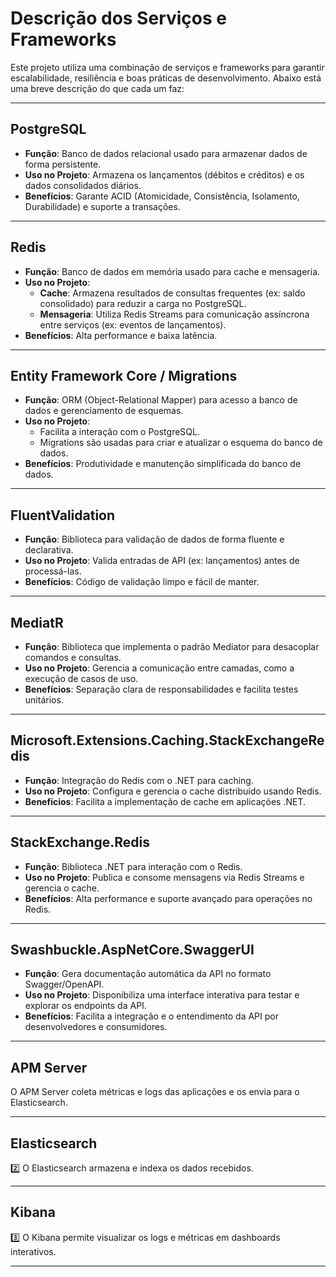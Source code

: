 # Descrição dos Serviços e Frameworks

Este projeto utiliza uma combinação de serviços e frameworks para garantir escalabilidade, resiliência e boas práticas de desenvolvimento. Abaixo está uma breve descrição do que cada um faz:

---

## **PostgreSQL**
- **Função**: Banco de dados relacional usado para armazenar dados de forma persistente.
- **Uso no Projeto**: Armazena os lançamentos (débitos e créditos) e os dados consolidados diários.
- **Benefícios**: Garante ACID (Atomicidade, Consistência, Isolamento, Durabilidade) e suporte a transações.

---

## **Redis**
- **Função**: Banco de dados em memória usado para cache e mensageria.
- **Uso no Projeto**: 
  - **Cache**: Armazena resultados de consultas frequentes (ex: saldo consolidado) para reduzir a carga no PostgreSQL.
  - **Mensageria**: Utiliza Redis Streams para comunicação assíncrona entre serviços (ex: eventos de lançamentos).
- **Benefícios**: Alta performance e baixa latência.

---


## **Entity Framework Core / Migrations**
- **Função**: ORM (Object-Relational Mapper) para acesso a banco de dados e gerenciamento de esquemas.
- **Uso no Projeto**: 
  - Facilita a interação com o PostgreSQL.
  - Migrations são usadas para criar e atualizar o esquema do banco de dados.
- **Benefícios**: Produtividade e manutenção simplificada do banco de dados.

---

## **FluentValidation**
- **Função**: Biblioteca para validação de dados de forma fluente e declarativa.
- **Uso no Projeto**: Valida entradas de API (ex: lançamentos) antes de processá-las.
- **Benefícios**: Código de validação limpo e fácil de manter.

---

## **MediatR**
- **Função**: Biblioteca que implementa o padrão Mediator para desacoplar comandos e consultas.
- **Uso no Projeto**: Gerencia a comunicação entre camadas, como a execução de casos de uso.
- **Benefícios**: Separação clara de responsabilidades e facilita testes unitários.

---

## **Microsoft.Extensions.Caching.StackExchangeRedis**
- **Função**: Integração do Redis com o .NET para caching.
- **Uso no Projeto**: Configura e gerencia o cache distribuído usando Redis.
- **Benefícios**: Facilita a implementação de cache em aplicações .NET.

---

## **StackExchange.Redis**
- **Função**: Biblioteca .NET para interação com o Redis.
- **Uso no Projeto**: Publica e consome mensagens via Redis Streams e gerencia o cache.
- **Benefícios**: Alta performance e suporte avançado para operações no Redis.

---

## **Swashbuckle.AspNetCore.SwaggerUI**
- **Função**: Gera documentação automática da API no formato Swagger/OpenAPI.
- **Uso no Projeto**: Disponibiliza uma interface interativa para testar e explorar os endpoints da API.
- **Benefícios**: Facilita a integração e o entendimento da API por desenvolvedores e consumidores.

---

## **APM Server**
 O APM Server coleta métricas e logs das aplicações e os envia para o Elasticsearch.

---

## **Elasticsearch**
2️⃣ O Elasticsearch armazena e indexa os dados recebidos.

---

## **Kibana**
3️⃣ O Kibana permite visualizar os logs e métricas em dashboards interativos.

---